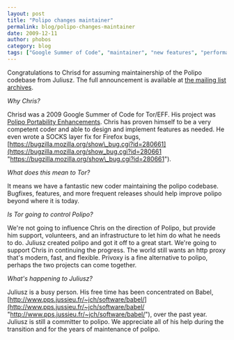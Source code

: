 ```yaml
---
layout: post
title: "Polipo changes maintainer"
permalink: blog/polipo-changes-maintainer
date: 2009-12-11
author: phobos
category: blog
tags: ["Google Summer of Code", "maintainer", "new features", "performance", "polipo", "volunteer"]
---
```


Congratulations to Chrisd for assuming maintainership of the Polipo codebase from Juliusz. The full announcement is available at [the mailing list archives](http://sourceforge.net/mailarchive/forum.php?thread_name=87d42l7fka.fsf%40trurl.pps.jussieu.fr&forum_name=polipo-users).

_Why Chris?_

Chrisd was a 2009 Google Summer of Code for Tor/EFF. His project was [Polipo Portability Enhancements](https://blog.torproject.org/blog/polipo-portability-enhancements-summary). Chris has proven himself to be a very competent coder and able to design and implement features as needed. He even wrote a SOCKS layer fix for Firefox bugs, [https://bugzilla.mozilla.org/show\_bug.cgi?id=280661](https://bugzilla.mozilla.org/show_bug.cgi?id=280661 "https://bugzilla.mozilla.org/show\_bug.cgi?id=280661").

_What does this mean to Tor?_

It means we have a fantastic new coder maintaining the polipo codebase. Bugfixes, features, and more frequent releases should help improve polipo beyond where it is today.

_Is Tor going to control Polipo?_

We're not going to influence Chris on the direction of Polipo, but provide him support, volunteers, and an infrastructure to let him do what he needs to do. Juliusz created polipo and got it off to a great start. We're going to support Chris in continuing the progress. The world still wants an http proxy that's modern, fast, and flexible. Privoxy is a fine alternative to polipo, perhaps the two projects can come together.

_What's happening to Juliusz?_

Juliusz is a busy person. His free time has been concentrated on Babel, [http://www.pps.jussieu.fr/~jch/software/babel/](http://www.pps.jussieu.fr/~jch/software/babel/ "http://www.pps.jussieu.fr/~jch/software/babel/"), over the past year. Juliusz is still a committer to polipo. We appreciate all of his help during the transition and for the years of maintenance of polipo.

